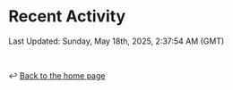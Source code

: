 # Recent Activity

<!--RECENT_ACTIVITY:start-->
<!--RECENT_ACTIVITY:end-->

<!--RECENT_ACTIVITY:last_update-->
Last Updated: Sunday, May 18th, 2025, 2:37:54 AM (GMT)
<!--RECENT_ACTIVITY:last_update_end-->

<br>

↩️ [Back to the home page](/README.md)
